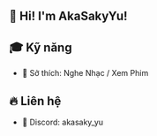 ## 👋 Hi! I'm AkaSakyYu!

## 🎓 Kỹ năng
- 🎊 Sở thích: Nghe Nhạc / Xem Phim

## 🔥 Liên hệ
- 🍕 Discord: akasaky_yu
